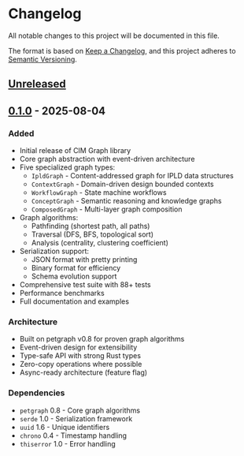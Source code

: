# Changelog

All notable changes to this project will be documented in this file.

The format is based on [Keep a Changelog](https://keepachangelog.com/en/1.0.0/),
and this project adheres to [Semantic Versioning](https://semver.org/spec/v2.0.0.html).

## [Unreleased]

## [0.1.0] - 2025-08-04

### Added
- Initial release of CIM Graph library
- Core graph abstraction with event-driven architecture
- Five specialized graph types:
  - `IpldGraph` - Content-addressed graph for IPLD data structures
  - `ContextGraph` - Domain-driven design bounded contexts
  - `WorkflowGraph` - State machine workflows
  - `ConceptGraph` - Semantic reasoning and knowledge graphs
  - `ComposedGraph` - Multi-layer graph composition
- Graph algorithms:
  - Pathfinding (shortest path, all paths)
  - Traversal (DFS, BFS, topological sort)
  - Analysis (centrality, clustering coefficient)
- Serialization support:
  - JSON format with pretty printing
  - Binary format for efficiency
  - Schema evolution support
- Comprehensive test suite with 88+ tests
- Performance benchmarks
- Full documentation and examples

### Architecture
- Built on petgraph v0.8 for proven graph algorithms
- Event-driven design for extensibility
- Type-safe API with strong Rust types
- Zero-copy operations where possible
- Async-ready architecture (feature flag)

### Dependencies
- `petgraph` 0.8 - Core graph algorithms
- `serde` 1.0 - Serialization framework
- `uuid` 1.6 - Unique identifiers
- `chrono` 0.4 - Timestamp handling
- `thiserror` 1.0 - Error handling

[Unreleased]: https://github.com/thecowboyai/cim-graph/compare/v0.1.0...HEAD
[0.1.0]: https://github.com/thecowboyai/cim-graph/releases/tag/v0.1.0